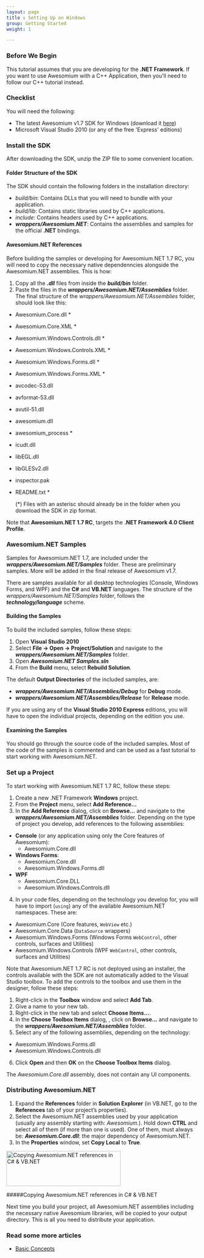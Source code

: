 ```yaml
---
layout: page
title : Setting Up on Windows
group: Getting Started
weight: 1

---
```


### Before We Begin

This tutorial assumes that you are developing for the **.NET Framework**. If you want to use Awesomium with a C++ Application, then you'll need to follow our C++ tutorial instead.

### Checklist
You will need the following:

* The latest Awesomium v1.7 SDK for Windows (download it [here](http://www.awesomium.com/download/))
* Microsoft Visual Studio 2010 (or any of the free 'Express' editions)

### Install the SDK
After downloading the SDK, unzip the ZIP file to some convenient location.

#### Folder Structure of the SDK
The SDK should contain the following folders in the installation directory:

* *build/bin*: Contains DLLs that you will need to bundle with your application.
* *build/lib*: Contains static libraries used by C++ applications.
* *include*: Contains headers used by C++ applications.
* **_wrappers/Awesomium.NET_**: Contains the assemblies and samples for the official **.NET** bindings.

#### Awesomium.NET References

Before building the samples or developing for Awesomium.NET 1.7 RC, you will need to copy the necessary native dependenncies alongside the Awesomium.NET assemblies. This is how:

1. Copy all the **_.dll_** files from inside the **_build/bin_** folder.
2. Paste the files in the **_wrappers/Awesomium.NET/Assemblies_** folder. The final structure of the *wrappers/Awesomium.NET/Assemblies* folder, should look like this:

* Awesomium.Core.dll \*
* Awesomium.Core.XML \*
* Awesomium.Windows.Controls.dll \*
* Awesomium.Windows.Controls.XML \*
* Awesomium.Windows.Forms.dll \*
* Awesomium.Windows.Forms.XML \*
* avcodec-53.dll
* avformat-53.dll
* avutil-51.dll
* awesomium.dll
* awesomium_process \*
* icudt.dll
* libEGL.dll
* libGLESv2.dll
* inspector.pak
* README.txt \*

  (\*) Files with an asterisc should already be in the folder when you download the SDK in zip format.

Note that **Awesomium.NET 1.7 RC**, targets the **.NET Framework 4.0 Client Profile**.

### Awesomium.NET Samples

Samples for Awesomium.NET 1.7, are included under the **_wrappers/Awesomium.NET/Samples_** folder. These are preliminary samples. More will be added in the final release of Awesomium v1.7.

There are samples available for all desktop technologies (Console, Windows Forms, and WPF) and the **C#** and **VB.NET** languages. The structure of the *wrappers/Awesomium.NET/Samples* folder, follows the **_technology/language_** scheme.

#### Building the Samples

To build the included samples, follow these steps:

1. Open **Visual Studio 2010**
2. Select **File -> Open -> Project/Solution** and navigate to the **_wrappers/Awesomium.NET/Samples_** folder.
3. Open **_Awesomium.NET Samples.sln_**
4. From the **Build** menu, select **Rebuild Solution**.

The default **Output Directories** of the included samples, are: 

* **_wrappers/Awesomium.NET/Assemblies/Debug_** for **Debug** mode.
* **_wrappers/Awesomium.NET/Assemblies/Release_** for **Release** mode.

If you are using any of the **Visual Studio 2010 Express** editions, you will have to open the individual projects, depending on the edition you use.

#### Examining the Samples

You should go through the source code of the included samples. Most of the code of the samples is commented and can be used as a fast tutorial to start working with Awesomium.NET.

### Set up a Project

To start working with Awesomium.NET 1.7 RC, follow these steps:

1. Create a new .NET Framework **Windows** project.
2. From the **Project** menu, select **Add Reference...**
3. In the **Add Reference** dialog, click on **Browse...** and navigate to the **_wrappers/Awesomium.NET/Assemblies_** folder. Depending on the type of project you develop, add references to the following assemblies:

* **Console** (or any application using only the Core features of Awesomium):  
    * Awesomium.Core.dll
* **Windows Forms**:
  * Awesomium.Core.dll
  * Awesomium.Windows.Forms.dll
* **WPF**
  * Awesomium.Core.DLL
  * Awesomium.Windows.Controls.dll

4. In your code files, depending on the technology you develop for, you will have to import (`using`) any of the available Awesomium.NET namespaces. These are:

* Awesomium.Core (Core features, `WebView` etc.)
* Awesomium.Core.Data (`DataSource` wrappers)
* Awesomium.Windows.Forms (Windows Forms `WebControl`, other controls, surfaces and Utilities)
* Awesomium.Windows.Controls (WPF `WebControl`, other controls, surfaces and Utilities)

Note that Awesomium.NET 1.7 RC is not deployed using an installer, the controls available with the SDK are not automatically added to the Visual Studio toolbox. To add the controls to the toolbox and use them in the designer, follow these steps:

1. Right-click in the **Toolbox** window and select **Add Tab**.
2. Give a name to your new tab.
3. Right-click in the new tab and select **Choose Items...**.
4. In the **Choose Toolbox Items** dialog, , click on **Browse...** and navigate to the **_wrappers/Awesomium.NET/Assemblies_** folder.
5. Select any of the following assemblies, depending on the technology:
  * Awesomium.Windows.Forms.dll
  * Awesomium.Windows.Controls.dll
6. Click **Open** and then **OK** on the **Choose Toolbox Items** dialog.

The *Awesomium.Core.dll* assembly, does not contain any UI components.

### Distributing Awesomium.NET

1. Expand the **References** folder in **Solution Explorer** (in VB.NET, go to the **References** tab of your project’s properties).
2. Select the Awesomium.NET assemblies used by your application (usually any assembly starting with: *Awesomium.*). Hold down **CTRL** and select all of them (if more than one is used). One of them, must always be: **_Awesomium.Core.dll_**: the major dependency of Awesomium.NET.
3. In the **Properties** window, set **Copy Local** to **True**.

  <a href="http://labs.awesomium.com/wp-content/uploads/distribute.png"><img src="http://labs.awesomium.com/wp-content/uploads/distribute-300x92.png" alt="Copying Awesomium.NET references in C# &amp; VB.NET" title="Copying Awesomium.NET references in C# &amp; VB.NET" width="300" height="92" class="size-medium wp-image-1137"></a>

  #####Copying Awesomium.NET references in C# & VB.NET

Next time you build your project, all Awesomium.NET assemblies including the necessary native Awesomium libraries, will be copied to your output directory. This is all you need to distribute your application.

### Read some more articles
* [Basic Concepts](basic-concepts.html)

